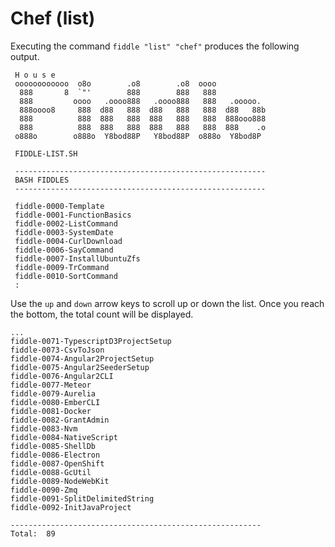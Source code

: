 Chef (list)
======

Executing the command `fiddle "list" "chef"` produces the following output.


     H o u s e
     oooooooooooo  o8o        .o8        .o8  oooo
      888       8  `"'        888        888   888
      888         oooo   .oooo888   .oooo888   888   .ooooo.
      888oooo8     888  d88   888  d88   888   888  d88   88b
      888          888  888   888  888   888   888  888ooo888
      888          888  888   888  888   888   888  888    .o
     o888o        o888o  Y8bod88P   Y8bod88P  o888o  Y8bod8P
     
     FIDDLE-LIST.SH
     
     --------------------------------------------------------
     BASH FIDDLES
     --------------------------------------------------------
     
     fiddle-0000-Template
     fiddle-0001-FunctionBasics
     fiddle-0002-ListCommand
     fiddle-0003-SystemDate
     fiddle-0004-CurlDownload
     fiddle-0006-SayCommand
     fiddle-0007-InstallUbuntuZfs
     fiddle-0009-TrCommand
     fiddle-0010-SortCommand
     :

Use the `up` and `down` arrow keys to scroll up or down the list. Once you reach the bottom, the total count will
be displayed.

    ...
    fiddle-0071-TypescriptD3ProjectSetup
    fiddle-0073-CsvToJson
    fiddle-0074-Angular2ProjectSetup
    fiddle-0075-Angular2SeederSetup
    fiddle-0076-Angular2CLI
    fiddle-0077-Meteor
    fiddle-0079-Aurelia
    fiddle-0080-EmberCLI
    fiddle-0081-Docker
    fiddle-0082-GrantAdmin
    fiddle-0083-Nvm
    fiddle-0084-NativeScript
    fiddle-0085-ShellDb
    fiddle-0086-Electron
    fiddle-0087-OpenShift
    fiddle-0088-GcUtil
    fiddle-0089-NodeWebKit
    fiddle-0090-Zmq
    fiddle-0091-SplitDelimitedString
    fiddle-0092-InitJavaProject
    
    --------------------------------------------------------
    Total:  89
